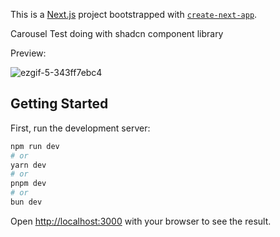 This is a [Next.js](https://nextjs.org/) project bootstrapped with [`create-next-app`](https://github.com/vercel/next.js/tree/canary/packages/create-next-app).

Carousel Test doing with shadcn component library

Preview:

![ezgif-5-343ff7ebc4](https://github.com/cark316/ShadCN-Carousel-Test/assets/134771426/25f8bb75-62bb-4be8-9126-d9f710cc60d4)

## Getting Started

First, run the development server:

```bash
npm run dev
# or
yarn dev
# or
pnpm dev
# or
bun dev
```

Open [http://localhost:3000](http://localhost:3000) with your browser to see the result.
